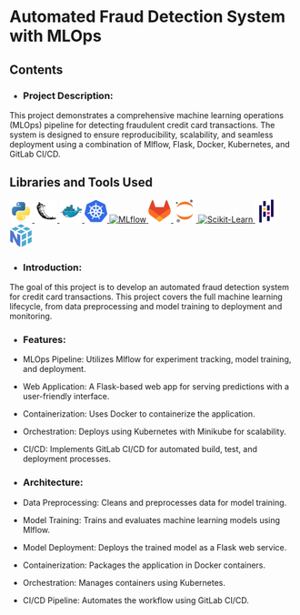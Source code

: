 # Automated Fraud Detection System with MLOps

## Contents

- ### Project Description:
This project demonstrates a comprehensive machine learning operations (MLOps) pipeline for detecting fraudulent credit card transactions. The system is designed to ensure reproducibility, scalability, and seamless deployment using a combination of Mlflow, Flask, Docker, Kubernetes, and GitLab CI/CD.
## Libraries and Tools Used

<p align="left">
  <a href="https://www.python.org/" target="_blank">
    <img src="https://raw.githubusercontent.com/devicons/devicon/master/icons/python/python-original.svg" alt="Python" width="40" height="40"/>
  </a>
  <a href="https://flask.palletsprojects.com/" target="_blank">
    <img src="https://raw.githubusercontent.com/devicons/devicon/master/icons/flask/flask-original.svg" alt="Flask" width="40" height="40"/>
  </a>
  <a href="https://www.docker.com/" target="_blank">
    <img src="https://raw.githubusercontent.com/devicons/devicon/master/icons/docker/docker-original.svg" alt="Docker" width="40" height="40"/>
  </a>
  <a href="https://kubernetes.io/" target="_blank">
    <img src="https://raw.githubusercontent.com/devicons/devicon/master/icons/kubernetes/kubernetes-plain.svg" alt="Kubernetes" width="40" height="40"/>
  </a>
  <a href="https://mlflow.org/" target="_blank">
    <img src="https://github.com/mlflow/mlflow/blob/master/docs/source/images/favicon.ico" alt="MLflow" width="40" height="40"/>
  </a>
  <a href="https://gitlab.com/" target="_blank">
    <img src="https://raw.githubusercontent.com/devicons/devicon/master/icons/gitlab/gitlab-original.svg" alt="GitLab" width="40" height="40"/>
  </a>
  <a href="https://jupyter.org/" target="_blank">
    <img src="https://raw.githubusercontent.com/devicons/devicon/master/icons/jupyter/jupyter-original.svg" alt="Jupyter" width="40" height="40"/>
  </a>
  <a href="https://scikit-learn.org/" target="_blank">
    <img src="https://raw.githubusercontent.com/devicons/devicon/master/icons/scikit-learn/scikit-learn-original.svg" alt="Scikit-Learn" width="40" height="40"/>
  </a>
  <a href="https://pandas.pydata.org/" target="_blank">
    <img src="https://raw.githubusercontent.com/devicons/devicon/master/icons/pandas/pandas-original.svg" alt="Pandas" width="40" height="40"/>
  </a>
  <a href="https://numpy.org/" target="_blank">
    <img src="https://raw.githubusercontent.com/devicons/devicon/master/icons/numpy/numpy-original.svg" alt="NumPy" width="40" height="40"/>
  </a>
</p>


- ### Introduction:
The goal of this project is to develop an automated fraud detection system for credit card transactions. This project covers the full machine learning lifecycle, from data preprocessing and model training to deployment and monitoring.

- ### Features:
 - MLOps Pipeline: Utilizes Mlflow for experiment tracking, model training, and deployment.
 - Web Application: A Flask-based web app for serving predictions with a user-friendly interface.
 - Containerization: Uses Docker to containerize the application.
 - Orchestration: Deploys using Kubernetes with Minikube for scalability.
 - CI/CD: Implements GitLab CI/CD for automated build, test, and deployment processes.

- ### Architecture:
 - Data Preprocessing: Cleans and preprocesses data for model training.
 - Model Training: Trains and evaluates machine learning models using Mlflow.
 - Model Deployment: Deploys the trained model as a Flask web service.
 - Containerization: Packages the application in Docker containers.
 - Orchestration: Manages containers using Kubernetes.
 - CI/CD Pipeline: Automates the workflow using GitLab CI/CD.
